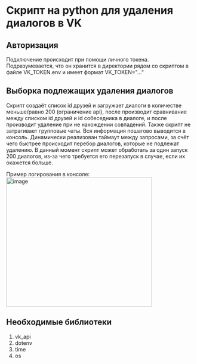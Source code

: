 # Скрипт на python для удаления диалогов в VK
## Авторизация
Подключение происходит при помощи личного токена. Подразумевается, что он хранится в директории рядом со скриптом в файле VK_TOKEN.env и имеет формат VK_TOKEN="..."
## Выборка подлежащих удаления диалогов
Скрипт создаёт список id друзей и загружает диалоги в количестве меньше/равно 200 (ограничение api), после производит сравнивание между списком id друзей и id собеседника в диалоге, и после производит удаление при не нахождении совпадений. Также скрипт не затрагивает групповые чаты. Вся информация пошагово выводится в консоль. Динамически реализован таймаут между запросами, за счёт чего быстрее происходит перебор диалогов, которые не подлежат удалению. В данный момент скрипт может обработать за один запуск 200 диалогов, из-за чего требуется его перезапуск в случае, если их окажется больше.

Пример логирования в консоле:  
<img width="390" height="346" alt="image" src="https://github.com/user-attachments/assets/33711360-7348-47d1-9a0a-060844f6644d" />

## Необходимые библиотеки
1. vk_api
2. dotenv
3. time
4. os
